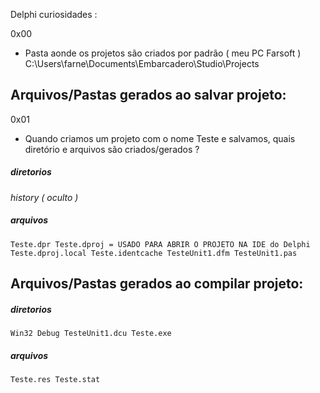 Delphi curiosidades :


0x00 

- Pasta aonde os projetos são criados por padrão  ( meu PC Farsoft )
C:\Users\farne\Documents\Embarcadero\Studio\Projects


Arquivos/Pastas gerados ao salvar projeto:
---------------------------------------------

0x01

- Quando criamos um projeto com o nome Teste e salvamos, quais diretório e arquivos são criados/gerados ?


##### diretorios

_history ( oculto )_


##### arquivos

``
Teste.dpr
Teste.dproj = USADO PARA ABRIR O PROJETO NA IDE do Delphi
Teste.dproj.local
Teste.identcache
TesteUnit1.dfm
TesteUnit1.pas
``



Arquivos/Pastas gerados ao compilar projeto:
---------------------------------------------


##### diretorios

``
Win32
	Debug
		TesteUnit1.dcu
		Teste.exe
``



##### arquivos


``
Teste.res
Teste.stat
``